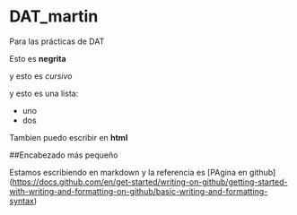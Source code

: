 # DAT_martin
Para las prácticas de DAT

Esto es **negrita** 

y esto es *cursivo* 

y esto es una lista:

- uno
- dos

Tambien puedo escribir en <b>html</b>

##Encabezado más pequeño

Estamos escribiendo en markdown y la referencia es
[PAgina en github] (https://docs.github.com/en/get-started/writing-on-github/getting-started-with-writing-and-formatting-on-github/basic-writing-and-formatting-syntax) 
